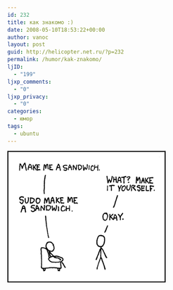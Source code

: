 ```yaml
---
id: 232
title: как знакомо :)
date: 2008-05-10T18:53:22+00:00
author: vanoc
layout: post
guid: http://helicopter.net.ru/?p=232
permalink: /humor/kak-znakomo/
ljID:
  - "199"
ljxp_comments:
  - "0"
ljxp_privacy:
  - "0"
categories:
  - юмор
tags:
  - ubuntu
---
```

<img style="border: 0pt none;" title="sudo" src="/uploads/sudo.png" alt="" width="360" height="299" /></a>